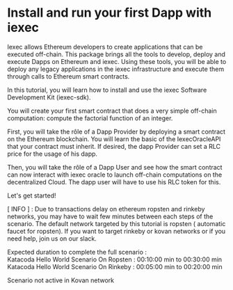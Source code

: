 
# Install and run your first Dapp with iexec

Iexec allows Ethereum developers to create applications that can be executed off-chain. This package brings all the tools to develop, deploy and execute Dapps on Ethereum and iexec. Using these tools, you will be able to deploy any legacy applications in the iexec infrastructure and execute them through calls to Ethereum smart contracts.

In this tutorial, you will learn how to install and use the iexec Software Development Kit (iexec-sdk).

You will create your first smart contract that does a very simple off-chain computation: compute the factorial function of an integer.

First, you will take the rôle of a Dapp Provider by deploying a smart contract on the Ethereum blockchain. You will learn the basic of the IexecOracleAPI that your contract must inherit.
If desired, the dapp Provider can set a RLC price for the usage of his dapp.

Then, you will take the rôle of a Dapp User and see how the smart contract can now interact with iexec oracle to launch off-chain computations on the decentralized Cloud.
The dapp user will have to use his RLC token for this.

Let's get started!



[ INFO ] : Due to transactions delay on ethereum ropsten and rinkeby networks, you may have to wait few minutes between each steps of the scenario. The default network targeted by this tutorial is ropsten ( automatic faucet for ropsten). If you want to target  rinkeby or kovan networks or if you need help, join us on our slack.

Expected duration to complete the full scenario : <br>
Katacoda Hello World Scenario On Ropsten : 00:10:00 min to 00:30:00 min <br>
Katacoda Hello World Scenario On Rinkeby : 00:05:00 min to 00:20:00 min <br>

Scenario not active in Kovan network
